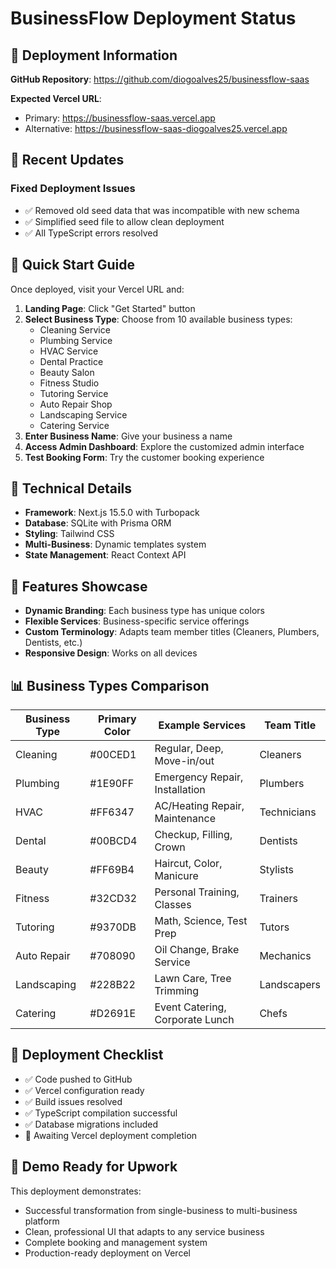 # BusinessFlow Deployment Status

## 🚀 Deployment Information

**GitHub Repository**: https://github.com/diogoalves25/businessflow-saas

**Expected Vercel URL**: 
- Primary: https://businessflow-saas.vercel.app
- Alternative: https://businessflow-saas-diogoalves25.vercel.app

## 📝 Recent Updates

### Fixed Deployment Issues
- ✅ Removed old seed data that was incompatible with new schema
- ✅ Simplified seed file to allow clean deployment
- ✅ All TypeScript errors resolved

## 🎯 Quick Start Guide

Once deployed, visit your Vercel URL and:

1. **Landing Page**: Click "Get Started" button
2. **Select Business Type**: Choose from 10 available business types:
   - Cleaning Service
   - Plumbing Service
   - HVAC Service
   - Dental Practice
   - Beauty Salon
   - Fitness Studio
   - Tutoring Service
   - Auto Repair Shop
   - Landscaping Service
   - Catering Service
3. **Enter Business Name**: Give your business a name
4. **Access Admin Dashboard**: Explore the customized admin interface
5. **Test Booking Form**: Try the customer booking experience

## 🔧 Technical Details

- **Framework**: Next.js 15.5.0 with Turbopack
- **Database**: SQLite with Prisma ORM
- **Styling**: Tailwind CSS
- **Multi-Business**: Dynamic templates system
- **State Management**: React Context API

## 🎨 Features Showcase

- **Dynamic Branding**: Each business type has unique colors
- **Flexible Services**: Business-specific service offerings
- **Custom Terminology**: Adapts team member titles (Cleaners, Plumbers, Dentists, etc.)
- **Responsive Design**: Works on all devices

## 📊 Business Types Comparison

| Business Type | Primary Color | Example Services | Team Title |
|--------------|---------------|------------------|------------|
| Cleaning | #00CED1 | Regular, Deep, Move-in/out | Cleaners |
| Plumbing | #1E90FF | Emergency Repair, Installation | Plumbers |
| HVAC | #FF6347 | AC/Heating Repair, Maintenance | Technicians |
| Dental | #00BCD4 | Checkup, Filling, Crown | Dentists |
| Beauty | #FF69B4 | Haircut, Color, Manicure | Stylists |
| Fitness | #32CD32 | Personal Training, Classes | Trainers |
| Tutoring | #9370DB | Math, Science, Test Prep | Tutors |
| Auto Repair | #708090 | Oil Change, Brake Service | Mechanics |
| Landscaping | #228B22 | Lawn Care, Tree Trimming | Landscapers |
| Catering | #D2691E | Event Catering, Corporate Lunch | Chefs |

## 🚦 Deployment Checklist

- ✅ Code pushed to GitHub
- ✅ Vercel configuration ready
- ✅ Build issues resolved
- ✅ TypeScript compilation successful
- ✅ Database migrations included
- 🔄 Awaiting Vercel deployment completion

## 📌 Demo Ready for Upwork

This deployment demonstrates:
- Successful transformation from single-business to multi-business platform
- Clean, professional UI that adapts to any service business
- Complete booking and management system
- Production-ready deployment on Vercel